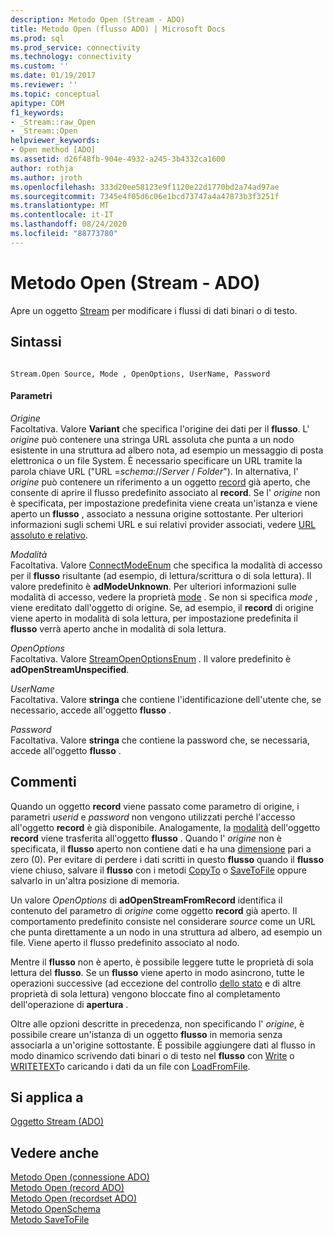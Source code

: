 ```yaml
---
description: Metodo Open (Stream - ADO)
title: Metodo Open (flusso ADO) | Microsoft Docs
ms.prod: sql
ms.prod_service: connectivity
ms.technology: connectivity
ms.custom: ''
ms.date: 01/19/2017
ms.reviewer: ''
ms.topic: conceptual
apitype: COM
f1_keywords:
- _Stream::raw_Open
- _Stream::Open
helpviewer_keywords:
- Open method [ADO]
ms.assetid: d26f48fb-904e-4932-a245-3b4332ca1600
author: rothja
ms.author: jroth
ms.openlocfilehash: 333d20ee58123e9f1120e22d1770bd2a74ad97ae
ms.sourcegitcommit: 7345e4f05d6c06e1bcd73747a4a47873b3f3251f
ms.translationtype: MT
ms.contentlocale: it-IT
ms.lasthandoff: 08/24/2020
ms.locfileid: "88773780"
---
```

# <a name="open-method-ado-stream"></a>Metodo Open (Stream - ADO)
Apre un oggetto [Stream](./stream-object-ado.md) per modificare i flussi di dati binari o di testo.  
  
## <a name="syntax"></a>Sintassi  
  
```  
  
Stream.Open Source, Mode , OpenOptions, UserName, Password  
```  
  
#### <a name="parameters"></a>Parametri  
 *Origine*  
 Facoltativa. Valore **Variant** che specifica l'origine dei dati per il **flusso**. L' *origine* può contenere una stringa URL assoluta che punta a un nodo esistente in una struttura ad albero nota, ad esempio un messaggio di posta elettronica o un file System. È necessario specificare un URL tramite la parola chiave URL ("URL =*schema*://*Server* / *Folder*"). In alternativa, l' *origine* può contenere un riferimento a un oggetto [record](./record-object-ado.md) già aperto, che consente di aprire il flusso predefinito associato al **record**. Se l' *origine* non è specificata, per impostazione predefinita viene creata un'istanza e viene aperto un **flusso** , associato a nessuna origine sottostante. Per ulteriori informazioni sugli schemi URL e sui relativi provider associati, vedere [URL assoluto e relativo](../../guide/data/absolute-and-relative-urls.md).  
  
 *Modalità*  
 Facoltativa. Valore [ConnectModeEnum](./connectmodeenum.md) che specifica la modalità di accesso per il **flusso** risultante (ad esempio, di lettura/scrittura o di sola lettura). Il valore predefinito è **adModeUnknown**. Per ulteriori informazioni sulle modalità di accesso, vedere la proprietà [mode](./mode-property-ado.md) . Se non si specifica *mode* , viene ereditato dall'oggetto di origine. Se, ad esempio, il **record** di origine viene aperto in modalità di sola lettura, per impostazione predefinita il **flusso** verrà aperto anche in modalità di sola lettura.  
  
 *OpenOptions*  
 Facoltativa. Valore [StreamOpenOptionsEnum](./streamopenoptionsenum.md) . Il valore predefinito è **adOpenStreamUnspecified**.  
  
 *UserName*  
 Facoltativa. Valore **stringa** che contiene l'identificazione dell'utente che, se necessario, accede all'oggetto **flusso** .  
  
 *Password*  
 Facoltativa. Valore **stringa** che contiene la password che, se necessaria, accede all'oggetto **flusso** .  
  
## <a name="remarks"></a>Commenti  
 Quando un oggetto **record** viene passato come parametro di origine, i parametri *userid* e *password* non vengono utilizzati perché l'accesso all'oggetto **record** è già disponibile. Analogamente, la [modalità](./mode-property-ado.md) dell'oggetto **record** viene trasferita all'oggetto **flusso** . Quando l' *origine* non è specificata, il **flusso** aperto non contiene dati e ha una [dimensione](./size-property-ado-stream.md) pari a zero (0). Per evitare di perdere i dati scritti in questo **flusso** quando il **flusso** viene chiuso, salvare il **flusso** con i metodi [CopyTo](./copyto-method-ado.md) o [SaveToFile](./savetofile-method.md) oppure salvarlo in un'altra posizione di memoria.  
  
 Un valore *OpenOptions* di **adOpenStreamFromRecord** identifica il contenuto del parametro di *origine* come oggetto **record** già aperto. Il comportamento predefinito consiste nel considerare *source* come un URL che punta direttamente a un nodo in una struttura ad albero, ad esempio un file. Viene aperto il flusso predefinito associato al nodo.  
  
 Mentre il **flusso** non è aperto, è possibile leggere tutte le proprietà di sola lettura del **flusso**. Se un **flusso** viene aperto in modo asincrono, tutte le operazioni successive (ad eccezione del controllo [dello stato](./state-property-ado.md) e di altre proprietà di sola lettura) vengono bloccate fino al completamento dell'operazione di **apertura** .  
  
 Oltre alle opzioni descritte in precedenza, non specificando l' *origine*, è possibile creare un'istanza di un oggetto **flusso** in memoria senza associarla a un'origine sottostante. È possibile aggiungere dati al flusso in modo dinamico scrivendo dati binari o di testo nel **flusso** con [Write](./write-method.md) o [WRITETEXT](./writetext-method.md)o caricando i dati da un file con [LoadFromFile](./loadfromfile-method-ado.md).  
  
## <a name="applies-to"></a>Si applica a  
 [Oggetto Stream (ADO)](./stream-object-ado.md)  
  
## <a name="see-also"></a>Vedere anche  
 [Metodo Open (connessione ADO)](./open-method-ado-connection.md)   
 [Metodo Open (record ADO)](./open-method-ado-record.md)   
 [Metodo Open (recordset ADO)](./open-method-ado-recordset.md)   
 [Metodo OpenSchema](./openschema-method.md)   
 [Metodo SaveToFile](./savetofile-method.md)
